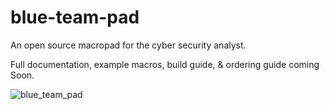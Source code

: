 # blue-team-pad
An open source macropad for the cyber security analyst.

Full documentation, example macros, build guide, & ordering guide coming Soon.

![blue_team_pad](https://i.imgur.com/U8LNofv.jpeg)
